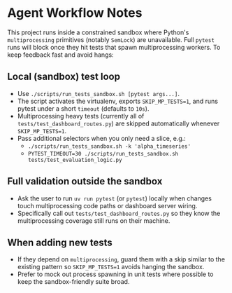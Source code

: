 # Agent Workflow Notes

This project runs inside a constrained sandbox where Python's `multiprocessing` primitives (notably `SemLock`) are unavailable. Full `pytest` runs will block once they hit tests that spawn multiprocessing workers. To keep feedback fast and avoid hangs:

## Local (sandbox) test loop
- Use `./scripts/run_tests_sandbox.sh [pytest args...]`.
- The script activates the virtualenv, exports `SKIP_MP_TESTS=1`, and runs pytest under a short `timeout` (defaults to `10s`).
- Multiprocessing heavy tests (currently all of `tests/test_dashboard_routes.py`) are skipped automatically whenever `SKIP_MP_TESTS=1`.
- Pass additional selectors when you only need a slice, e.g.:
  - `./scripts/run_tests_sandbox.sh -k 'alpha_timeseries'`
  - `PYTEST_TIMEOUT=30 ./scripts/run_tests_sandbox.sh tests/test_evaluation_logic.py`

## Full validation outside the sandbox
- Ask the user to run `uv run pytest` (or `pytest`) locally when changes touch multiprocessing code paths or dashboard server wiring.
- Specifically call out `tests/test_dashboard_routes.py` so they know the multiprocessing coverage still runs on their machine.

## When adding new tests
- If they depend on `multiprocessing`, guard them with a skip similar to the existing pattern so `SKIP_MP_TESTS=1` avoids hanging the sandbox.
- Prefer to mock out process spawning in unit tests where possible to keep the sandbox-friendly suite broad.
